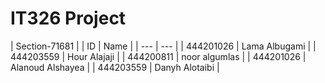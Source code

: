 # IT326 Project
| Section-71681 |
| ID | Name |
| --- | --- |
| 444201026 |  Lama Albugami |
| 444203559 |  Hour Alajaji |
| 444200811 |  noor algumlas |
| 444201026 |  Alanoud Alshayea |
| 444203559 |  Danyh Alotaibi |
